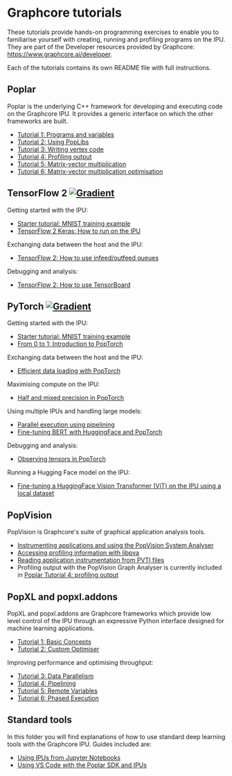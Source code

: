<!-- Copyright (c) 2021 Graphcore Ltd. All rights reserved. -->
# Graphcore tutorials

These tutorials provide hands-on programming exercises to enable you to
familiarise yourself with creating, running and profiling programs on the IPU.
They are part of the Developer resources provided by Graphcore:
<https://www.graphcore.ai/developer>.

Each of the tutorials contains its own README file with full instructions.

## Poplar

Poplar is the underlying C++ framework for developing and executing code on the Graphcore IPU.
It provides a generic interface on which the other frameworks are built.

- [Tutorial 1: Programs and variables](poplar/tut1_variables)
- [Tutorial 2: Using PopLibs](poplar/tut2_operations)
- [Tutorial 3: Writing vertex code](poplar/tut3_vertices)
- [Tutorial 4: Profiling output](poplar/tut4_profiling)
- [Tutorial 5: Matrix-vector multiplication](poplar/tut5_matrix_vector)
- [Tutorial 6: Matrix-vector multiplication optimisation](poplar/tut6_matrix_vector_opt)

## TensorFlow 2 [![Gradient](https://assets.paperspace.io/img/gradient-badge.svg)](https://console.paperspace.com/github/graphcore/tutorials?machine=Free-IPU-POD16&container=graphcore%2Ftensorflow-jupyter%3A2-amd-2.6.0-ubuntu-20.04-20220804)

Getting started with the IPU:

- [Starter tutorial: MNIST training example](../simple_applications/tensorflow2/mnist)
- [TensorFlow 2 Keras: How to run on the IPU](tensorflow2/keras)

Exchanging data between the host and the IPU:

- [TensorFlow 2: How to use infeed/outfeed queues](tensorflow2/infeed_outfeed)

Debugging and analysis:

- [TensorFlow 2: How to use TensorBoard](tensorflow2/tensorboard)

## PyTorch [![Gradient](https://assets.paperspace.io/img/gradient-badge.svg)](https://console.paperspace.com/github/graphcore/tutorials?machine=Free-IPU-POD16&container=graphcore%2Fpytorch-jupyter%3A2.6.0-ubuntu-20.04-20220804)

Getting started with the IPU:

- [Starter tutorial: MNIST training example](../simple_applications/pytorch/mnist)
- [From 0 to 1: Introduction to PopTorch](pytorch/basics)

Exchanging data between the host and the IPU:

- [Efficient data loading with PopTorch](pytorch/efficient_data_loading)

Maximising compute on the IPU:

- [Half and mixed precision in PopTorch](pytorch/mixed_precision)

Using multiple IPUs and handling large models:

- [Parallel execution using pipelining](pytorch/pipelining)
- [Fine-tuning BERT with HuggingFace and PopTorch](pytorch/finetuning_bert)

Debugging and analysis:

- [Observing tensors in PopTorch](pytorch/observing_tensors)

Running a Hugging Face model on the IPU:

- [Fine-tuning a HuggingFace Vision Transformer (ViT) on the IPU using a local dataset](pytorch/vit_model_training)

## PopVision

PopVision is Graphcore's suite of graphical application analysis tools.

- [Instrumenting applications and using the PopVision System Analyser](popvision/system_analyser_instrumentation)
- [Accessing profiling information with libpva](popvision/libpva)
- [Reading application instrumentation from PVTI files](popvision/reading_pvti_files)
- Profiling output with the PopVision Graph Analyser is currently included in [Poplar Tutorial 4: profiling output](poplar/tut4_profiling)

## PopXL and popxl.addons

PopXL and popxl.addons are Graphcore frameworks which provide low level
control of the IPU through an expressive
Python interface designed for machine learning applications.

- [Tutorial 1: Basic Concepts](popxl/1_basic_concepts)
- [Tutorial 2: Custom Optimiser](popxl/2_custom_optimiser)

Improving performance and optimising throughput:

- [Tutorial 3: Data Parallelism](popxl/3_data_parallelism)
- [Tutorial 4: Pipelining](popxl/4_pipelining)
- [Tutorial 5: Remote Variables](popxl/5_remote_variables_and_rts)
- [Tutorial 6: Phased Execution](popxl/6_phased_execution)

## Standard tools

In this folder you will find explanations of how to use standard deep learning tools
with the Graphcore IPU. Guides included are:

- [Using IPUs from Jupyter Notebooks](standard_tools/using_jupyter)
- [Using VS Code with the Poplar SDK and IPUs](standard_tools/using_vscode)
